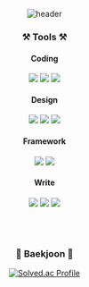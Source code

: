 <div align="center">

![header](https://capsule-render.vercel.app/api?type=waving&color=6ec7f9&height=300&section=header&text=welcome&fontSize=90&animation=fadeIn&fontAlignY=38&desc=Juyoung's%20GitHub%20Profile&descAlignY=51&descAlign=62)

### ⚒️ Tools ⚒️
<p>
  <h4>Coding</h4>
  <img src="https://img.shields.io/badge/Git-F05032?style=flat&logo=Git&logoColor=white"/></a>
  <img src="https://img.shields.io/badge/GitHub-black?style=flat&logo=GitHub&logoColor=white"/></a>
  <img src="https://img.shields.io/badge/Visual%20Studio%20Code-3F3F3F?style=flat&logo=Visual%20Studio%20Code&logoColor=52A8EC"/>
  <br>
  <h4>Design</h4>
  <img src="https://img.shields.io/badge/Figma-935AEE?style=flat&logo=Figma&logoColor=white"/>
  <img src="https://img.shields.io/badge/Adobe%20Photoshop-31A8FF?style=flat&logo=Adobe%20Photoshop&logoColor=white"/>
  <img src="https://img.shields.io/badge/Adobe Illustrator-FF9A00?style=flat-square&logo=Adobe Illustrator&logoColor=white"/>
  <br>
  <h4>Framework</h4>
  <img src="https://img.shields.io/badge/react-313131?style=flat&logo=react&logoColor=82D7F7">
  <img src="https://img.shields.io/badge/flutter-313131?style=flat&logo=flutter&logoColor=6FBCEB">
  <h4>Write</h4>
  <img src="https://img.shields.io/badge/velog-20C997?style=flat&logo=velog&logoColor=white"/>
  <img src="https://img.shields.io/badge/tistory-E56350?style=flat&logo=tistory&logoColor=white"/>
  <img src="https://img.shields.io/badge/notion-181717?style=flat&logo=Notion&logoColor=white"/>
</p>

<br>
<br>

### 📒 Baekjoon 📕

[![Solved.ac Profile](http://mazassumnida.wtf/api/v2/generate_badge?boj=sjy010208)](https://solved.ac/sjy010208/) 
